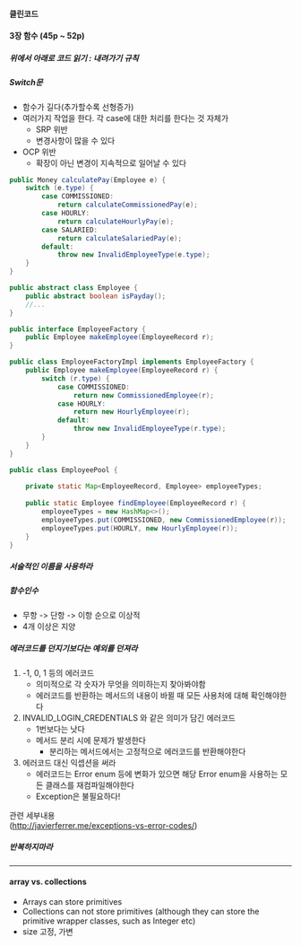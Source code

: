 #### 클린코드

#### 3장 함수 (45p ~ 52p)

##### 위에서 아래로 코드 읽기 : **내려가기** 규칙

##### Switch문
* 함수가 길다(추가할수록 선형증가)
* 여러가지 작업을 한다. 각 case에 대한 처리를 한다는 것 자체가
    * SRP 위반
    * 변경사항이 많을 수 있다
* OCP 위반
    * 확장이 아닌 변경이 지속적으로 일어날 수 있다
    
```java
public Money calculatePay(Employee e) {
    switch (e.type) {
        case COMMISSIONED:
            return calculateCommissionedPay(e);
        case HOURLY:
            return calculateHourlyPay(e);
        case SALARIED:
            return calculateSalariedPay(e);
        default:
            throw new InvalidEmployeeType(e.type);
    }
}

```
    
```java
public abstract class Employee {
    public abstract boolean isPayday();
    //...
}

public interface EmployeeFactory {
    public Employee makeEmployee(EmployeeRecord r);
}

public class EmployeeFactoryImpl implements EmployeeFactory {
    public Employee makeEmployee(EmployeeRecord r) {
        switch (r.type) {
            case COMMISSIONED:
                return new CommissionedEmployee(r);
            case HOURLY:
                return new HourlyEmployee(r);
            default:
                throw new InvalidEmployeeType(r.type);
        }
    }
}

```

```java
public class EmployeePool {
    
    private static Map<EmployeeRecord, Employee> employeeTypes;
    
    public static Employee findEmployee(EmployeeRecord r) {
        employeeTypes = new HashMap<>();
        employeeTypes.put(COMMISSIONED, new CommissionedEmployee(r));
        employeeTypes.put(HOURLY, new HourlyEmployee(r));
    }
}
```

##### 서술적인 이름을 사용하라

##### 함수인수
* 무항 -> 단항 -> 이항 순으로 이상적
* 4개 이상은 지양

##### 에러코드를 던지기보다는 예외를 던져라
1. -1, 0, 1 등의 에러코드
    * 의미적으로 각 숫자가 무엇을 의미하는지 찾아봐야함
    * 에러코드를 반환하는 메서드의 내용이 바뀔 때 모든 사용처에 대해 확인해야한다
2. INVALID_LOGIN_CREDENTIALS 와 같은 의미가 담긴 에러코드
    * 1번보다는 낫다
    * 메서드 분리 시에 문제가 발생한다
        * 분리하는 메서드에서는 고정적으로 에러코드를 반환해야한다
3. 에러코드 대신 익셉션을 써라
    * 에러코드는 Error enum 등에 변화가 있으면 해당 Error enum을 사용하는 모든 클래스를 재컴파일해야한다
    * Exception은 불필요하다!  
    
관련 세부내용  
(http://javierferrer.me/exceptions-vs-error-codes/)

##### 반복하지마라

---

#### array vs. collections
* Arrays can store primitives
* Collections can not store primitives (although they can store the primitive wrapper classes, such as Integer etc)
* size 고정, 가변